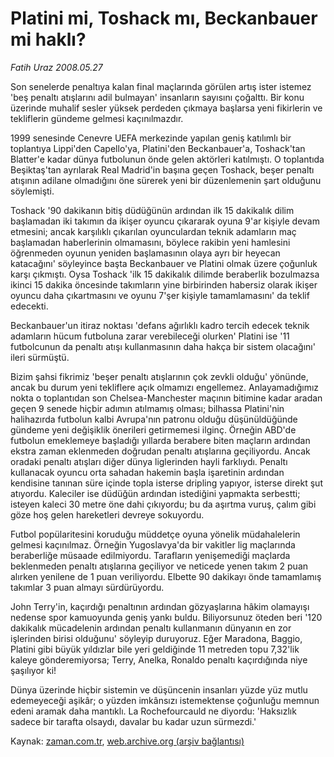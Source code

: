 # Platini mi, Toshack mı, Beckanbauer mi haklı?

*Fatih Uraz 2008.05.27*

<tr><td class="metin" colspan="2" style="padding-top: 20px; padding-left: 5px; padding-right: 10px;">Son senelerde penaltıya kalan final maçlarında görülen artış ister istemez 'beş penaltı atışlarını adil bulmayan' insanların sayısını çoğalttı. Bir konu üzerinde muhalif sesler yüksek perdeden çıkmaya başlarsa yeni fikirlerin ve tekliflerin gündeme gelmesi kaçınılmazdır.</td></tr><tr><td class="metin" colspan="2" style="padding-top: 20px; padding-left: 5px; padding-right: 10px;"><p>1999 senesinde Cenevre UEFA merkezinde yapılan geniş katılımlı bir toplantıya Lippi'den Capello'ya, Platini'den Beckanbauer'a, Toshack'tan Blatter'e kadar dünya futbolunun önde gelen aktörleri katılmıştı. O toplantıda Beşiktaş'tan ayrılarak Real Madrid'in başına geçen Toshack, beşer penaltı atışının adilane olmadığını öne sürerek yeni bir düzenlemenin şart olduğunu söylemişti.
<p>Toshack '90 dakikanın bitiş düdüğünün ardından ilk 15 dakikalık dilim başlamadan iki takımın da ikişer oyuncu çıkararak oyuna 9'ar kişiyle devam etmesini; ancak karşılıklı çıkarılan oyunculardan teknik adamların maç başlamadan haberlerinin olmamasını, böylece rakibin yeni hamlesini öğrenmeden oyunun yeniden başlamasının olaya ayrı bir heyecan katacağını' söyleyince başta Beckanbauer ve Platini olmak üzere çoğunluk karşı çıkmıştı. Oysa Toshack 'ilk 15 dakikalık dilimde beraberlik bozulmazsa ikinci 15 dakika öncesinde takımların yine birbirinden habersiz olarak ikişer oyuncu daha çıkartmasını ve oyunu 7'şer kişiyle tamamlamasını' da teklif edecekti.
<p>Beckanbauer'un itiraz noktası 'defans ağırlıklı kadro tercih edecek teknik adamların hücum futboluna zarar verebileceği olurken' Platini ise '11 futbolcunun da penaltı atışı kullanmasının daha hakça bir sistem olacağını' ileri sürmüştü.
<p>Bizim şahsi fikrimiz 'beşer penaltı atışlarının çok zevkli olduğu' yönünde, ancak bu durum yeni tekliflere açık olmamızı engellemez. Anlayamadığımız nokta o toplantıdan son Chelsea-Manchester maçının bitimine kadar aradan geçen 9 senede hiçbir adımın atılmamış olması; bilhassa Platini'nin halihazırda futbolun kalbi Avrupa'nın patronu olduğu düşünüldüğünde gündeme yeni değişiklik önerileri getirmemesi ilginç. Örneğin ABD'de futbolun emeklemeye başladığı yıllarda berabere biten maçların ardından ekstra zaman eklenmeden doğrudan penaltı atışlarına geçiliyordu. Ancak oradaki penaltı atışları diğer dünya liglerinden hayli farklıydı. Penaltı kullanacak oyuncu orta sahadan hakemin başla işaretinin ardından kendisine tanınan süre içinde topla isterse dripling yapıyor, isterse direkt şut atıyordu. Kaleciler ise düdüğün ardından istediğini yapmakta serbestti; isteyen kaleci 30 metre öne dahi çıkıyordu; bu da aşırtma vuruş, çalım gibi göze hoş gelen hareketleri devreye sokuyordu. 
<p>Futbol popülaritesini koruduğu müddetçe oyuna yönelik müdahalelerin gelmesi kaçınılmaz. Örneğin Yugoslavya'da bir vakitler lig maçlarında beraberliğe müsaade edilmiyordu. Tarafların yenişemediği maçlarda beklenmeden penaltı atışlarına geçiliyor ve neticede yenen takım 2 puan alırken yenilene de 1 puan veriliyordu. Elbette 90 dakikayı önde tamamlamış takımlar 3 puan almayı sürdürüyordu.
<p>John Terry'in, kaçırdığı penaltının ardından gözyaşlarına hâkim olamayışı nedense spor kamuoyunda geniş yankı buldu. Biliyorsunuz öteden beri '120 dakikalık mücadelenin ardından penaltı kullanmanın dünyanın en zor işlerinden birisi olduğunu' söyleyip duruyoruz. Eğer Maradona, Baggio, Platini gibi büyük yıldızlar bile yeri geldiğinde 11 metreden topu 7,32'lik kaleye gönderemiyorsa; Terry, Anelka, Ronaldo penaltı kaçırdığında niye şaşılıyor ki!
<p>Dünya üzerinde hiçbir sistemin ve düşüncenin insanları yüzde yüz mutlu edemeyeceği aşikâr; o yüzden imkânsızı istemektense çoğunluğu memnun edeni aramak daha mantıklı. La Rochefourcauld ne diyordu: 'Haksızlık sadece bir tarafta olsaydı, davalar bu kadar uzun sürmezdi.'<br/></p></p></p></p></p></p></p></td></tr>

Kaynak: [zaman.com.tr](http://zaman.com.tr/yazar.do?yazino=694595), [web.archive.org (arşiv bağlantısı)](http://web.archive.org/web/20080716062452/http://www.zaman.com.tr:80/yazar.do?yazino=694595)
